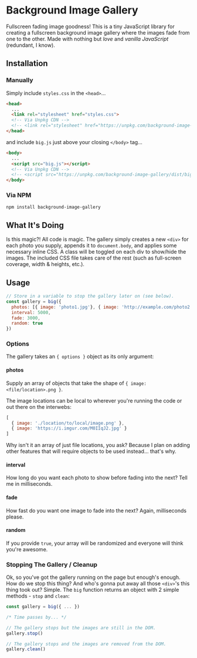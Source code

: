 # Background Image Gallery

Fullscreen fading image goodness! This is a tiny JavaScript library for creating a fullscreen background image gallery where the images fade from one to the other. Made with nothing but *love* and *vanilla JavaScript* (redundant, I know).


## Installation

### Manually

Simply include `styles.css` in the `<head>`...

```html
<head>
  ...
  <link rel="stylesheet" href="styles.css">
  <!-- Via Unpkg CDN -->
  <!-- <link rel="stylesheet" href="https://unpkg.com/background-image-gallery/dist/styles.css"> -->
</head>
```

and include `big.js` just above your closing `</body>` tag...

```html
<body>
  ...
  <script src="big.js"></script>
  <!-- Via Unpkg CDN -->
  <!-- <script src="https://unpkg.com/background-image-gallery/dist/big.js"></script> -->
</body>
```

### Via NPM

```
npm install background-image-gallery
```


## What It's Doing

Is this magic?! All code is magic. The gallery simply creates a new `<div>` for each photo you supply, appends it to `document.body`, and applies some necessary inline CSS. A class will be toggled on each div to show/hide the images. The included CSS file takes care of the rest (such as full-screen coverage, width & heights, etc.).


## Usage

```javascript
// Store in a variable to stop the gallery later on (see below).
const gallery = big({
  photos: [{ image: 'photo1.jpg'}, { image: 'http://example.com/photo2.png'}],
  interval: 5000,
  fade: 3000,
  random: true
})
```

### Options

The gallery takes an `{ options }` object as its only argument:

#### photos

Supply an array of objects that take the shape of `{ image: <file/location>.png }`.

The image locations can be local to wherever you're running the code or out there on the interwebs:

```javascript
[
  { image: './location/to/local/image.png' },
  { image: 'https://i.imgur.com/M0IIqJ2.jpg' }
]
```

Why isn't it an array of just file locations, you ask? Because I plan on adding other features that will require objects to be used instead... that's why.

#### interval

How long do you want each photo to show before fading into the next? Tell me in milliseconds.

#### fade

How fast do you want one image to fade into the next? Again, milliseconds please.

#### random

If you provide `true`, your array will be randomized and everyone will think you're awesome.

### Stopping The Gallery / Cleanup

Ok, so you've got the gallery running on the page but enough's enough. How do we stop this thing? And who's gonna put away all those `<div>`'s this thing took out? Simple. The `big` function returns an object with 2 simple methods - `stop` and `clean`:

```javascript
const gallery = big({ ... })

/* Time passes by... */

// The gallery stops but the images are still in the DOM.
gallery.stop()

// The gallery stops and the images are removed from the DOM.
gallery.clean()
```

